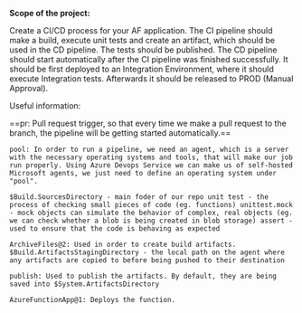 **Scope of the project:**

Create a CI/CD process for your AF application. The CI pipeline should make a build, execute unit tests and create an artifact, which should be used in the CD pipeline.
The tests should be published.
The CD pipeline should start automatically after the CI pipeline was finished successfully. It should be first deployed to an Integration Environment, where
it should execute Integration tests. Afterwards it should be released to PROD (Manual Approval).

Useful information:

==pr: Pull request trigger, so that every time we make a pull request to the branch, the pipeline will be getting started automatically.==

`pool: In order to run a pipeline, we need an agent, which is a server with the necessary operating systems and tools, that will make our job run properly. Using Azure Devops Service we can make us of self-hosted Microsoft agents, we just need to define an operating system under "pool".`

`$Build.SourcesDirectory - main foder of our repo unit test - the process of checking small pieces of code (eg. functions) unittest.mock - mock objects can simulate the behavior of complex, real objects (eg. we can check whether a blob is being created in blob storage) assert - used to ensure that the code is behaving as expected`

`ArchiveFiles@2: Used in order to create build artifacts. $Build.ArtifactsStagingDirectory - the local path on the agent where any artifacts are copied to before being pushed to their destination`

`publish: Used to publish the artifacts. By default, they are being saved into $System.ArtifactsDirectory`

`AzureFunctionApp@1: Deploys the function.`
